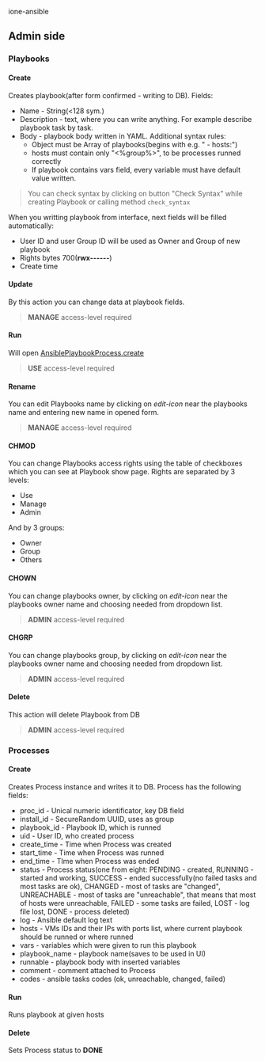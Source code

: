 ione-ansible

## Admin side

### Playbooks

#### Create
Creates playbook(after form confirmed - writing to DB). Fields:
* Name - String(<128 sym.)
* Description - text, where you can write anything. For example describe playbook task by task.
* Body - playbook body written in YAML. Additional syntax rules:
    * Object must be Array of playbooks(begins with e.g. " - hosts:")
    * hosts must contain only "<%group%>", to be processes runned correctly
    * If playbook contains vars field, every variable must have default value written.
> You can check syntax by clicking on button "Check Syntax" while creating Playbook or calling method `check_syntax`

When you writting playbook from interface, next fields will be filled automatically:
* User ID and user Group ID will be used as Owner and Group of new playbook 
* Rights bytes 700(**rwx\-\-\-\-\-\-**)
* Create time

#### Update
By this action you can change data at playbook fields.
> **MANAGE** access-level required

#### Run
Will open [AnsiblePlaybookProcess.create](#label-Create)
> **USE** access-level required

#### Rename
You can edit Playbooks name by clicking on *edit-icon* near the playbooks name and entering new name in opened form.
> **MANAGE** access-level required

#### CHMOD
You can change Playbooks access rights using the table of checkboxes which you can see at Playbook show page.
Rights are separated by 3 levels:
* Use
* Manage
* Admin

And by 3 groups:
* Owner
* Group
* Others

#### CHOWN
You can change playbooks owner, by clicking on *edit-icon* near the playbooks owner name and choosing needed from dropdown list.
> **ADMIN** access-level required

#### CHGRP
You can change playbooks group, by clicking on *edit-icon* near the playbooks owner name and choosing needed from dropdown list.
> **ADMIN** access-level required

#### Delete
This action will delete Playbook from DB
> **ADMIN** access-level required

### Processes

#### Create
Creates Process instance and writes it to DB.
Process has the following fields:
* proc_id - Unical numeric identificator, key DB field
* install_id - SecureRandom UUID, uses as group
* playbook_id - Playbook ID, which is runned
* uid - User ID, who created process
* create_time - Time when Process was created
* start_time - Time when Process was runned
* end_time - TIme when Process was ended
* status - Process status(one from eight: PENDING - created, RUNNING - started and working, SUCCESS - ended successfully(no failed tasks and most tasks are ok), CHANGED - most of tasks are "changed", UNREACHABLE - most of tasks are "unreachable", that means that most of hosts were unreachable, FAILED - some tasks are failed, LOST - log file lost, DONE - process deleted)
* log - Ansible default log text
* hosts - VMs IDs and their IPs with ports list, where current playbook should be runned or where runned
* vars - variables which were given to run this playbook
* playbook_name - playbook name(saves to be used in UI)
* runnable - playbook body with inserted variables
* comment - comment attached to Process
* codes - ansible tasks codes (ok, unreachable, changed, failed)


#### Run
Runs playbook at given hosts

#### Delete
Sets Process status to **DONE**